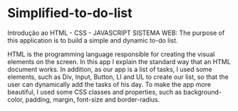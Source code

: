 # Simplified-to-do-list
Introdução ao HTML - CSS - JAVASCRIPT SISTEMA WEB:
The purpose of this application is to build a simple and dynamic to-do list.

HTML is the programming language responsible for creating the visual elements on the screen. In this app I explain the standard way that an HTML document works. In addition, as our app is a list of tasks, I used some elements, such as Div, Input, Button, LI and UL to create our list, so that the user can dynamically add the tasks of his day.
To make the app more beautiful, I used some CSS classes and properties, such as background-color, padding, margin, font-size and border-radius.
